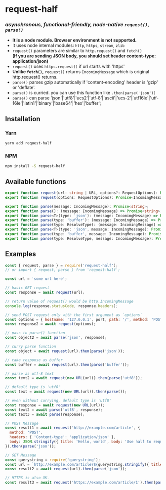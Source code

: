 # request-half

### _asynchronous, functional-friendly, node-native `request()`, `parse()`_

- **It is a node module. Browser environment is not supported.**
- It uses node internal modules: `http`, `https`, `stream`, `zlib`
- `request()` parameters are similar to `http.request()` and `fetch()`  
  **(If you are sending JSON body, you should set header content-type: application/json)**
- `request()` uses `https.request()` if url starts with 'https'
- **Unlike `fetch()`,** `request()` returns `IncomingMessage` which is original http.request() returns.
- `parse()` parses gzip automatically if 'content-encoding' header is 'gzip' or 'deflate'.
- `parse()` is curried. you can use this function like `.then(parse('json'))`
- `parse()` can parse 'json'|'utf8'|'ucs2'|'utf-8'|'ascii'|'ucs-2'|'utf16le'|'utf-16le'|'latin1'|'binary'|'base64'|'hex'|'buffer';

## Installation

### Yarn

```sh
yarn add request-half
```

### NPM

```sh
npm install -S request-half
```

## Available functions

```ts
export function request(url: string | URL, options?: RequestOptions): Promise<IncomingMessage>;
export function request(options: RequestOptions): Promise<IncomingMessage>;

export function parse(message: IncomingMessage): Promise<string>;
export function parse(): (message: IncomingMessage) => Promise<string>;
export function parse<T>(type: 'json'): (message: IncomingMessage) => Promise<T>;
export function parse(type: 'buffer'): (message: IncomingMessage) => Promise<Buffer>;
export function parse(type: ResolveType): (message: IncomingMessage) => Promise<string>;
export function parse<T>(type: 'json', message: IncomingMessage): Promise<T>;
export function parse(type: 'buffer', message: IncomingMessage): Promise<Buffer>;
export function parse(type: ResolveType, message: IncomingMessage): Promise<string>;
```

## Examples

```js
const { request, parse } = require('request-half');
// or import { request, parse } from 'request-half';

const url = 'some url here';

// basic GET request
const response = await request(url);

// return value of request() would be http.IncomingMessage
console.log(response.statusCode, response.headers);

// send POST request only with the first argument as `options`
const options = { hostname: '127.0.0.1', port, path: '/', method: 'POST', body: '{ "test": "ok" }' };
const response2 = await request(options);

// pass to parse() function
const object2 = await parse('json', response);

// curry parse function
const object = await request(url).then(parse('json'));

// take response as buffer
const buffer = await request(url).then(parse('buffer'));

// parse as utf-8 text
const text2 = await request(new URL(url)).then(parse('utf8'));

// default type is 'utf8'
const text = await request(new URL(url)).then(parse());

// even without currying, default type is 'utf8'
const response = await request(new URL(url));
const text2 = await parse('utf8', response);
const text3 = await parse(response);

// POST Message
const result1 = await request('http://example.com/article', {
  method: 'POST',
  headers: { 'Content-type': 'application/json' },
  body: JSON.stringify({ title: 'Hello, world', body: 'Use half to request, then else half to parse.' }),
}).then(parse('json'));

// GET Message
const querystring = require('querystring');
const url = `http://example.com/article?${querystring.stringify({ title: 'Hello', orderBy: 'date' })}`;
const result2 = await request(url).then(parse('json'));

// HTTPS is also OK.
const result3 = await request('https://example.com/article/1').then(parse('json'));
```
